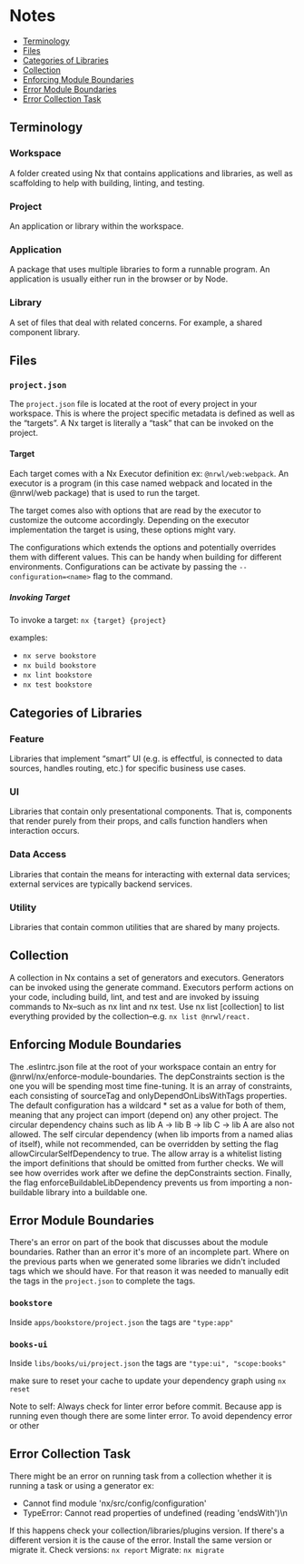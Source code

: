 # Notes

- [Terminology](#terminology)
- [Files](#files)
- [Categories of Libraries](#categories-of-libraries)
- [Collection](#collection)
- [Enforcing Module Boundaries](#enforcing-module-boundaries)
- [Error Module Boundaries](#error-module-boundaries)
- [Error Collection Task](#error-collection-task)

## Terminology

### Workspace

A folder created using Nx that contains applications and libraries, as well
as scaffolding to help with building, linting, and testing.

### Project

An application or library within the workspace.

### Application

A package that uses multiple libraries to form a runnable program. An
application is usually either run in the browser or by Node.

### Library

A set of files that deal with related concerns. For example, a shared component
library.

## Files

### `project.json`

The `project.json` file is located at the root of every project in your
workspace. This is where the project specific metadata is defined as well as the
“targets”. A Nx target is literally a “task” that can be invoked on the project.

#### Target

Each target comes with a Nx Executor definition ex: `@nrwl/web:webpack`. An
executor is a program (in this case named webpack and located in the @nrwl/web
package) that is used to run the target.

The target comes also with options that are read by the executor to customize
the outcome accordingly. Depending on the executor implementation the target is
using, these options might vary.

The configurations which extends the options and potentially overrides them
with different values. This can be handy when building for different
environments. Configurations can be activate by passing the
`--configuration=<name>` flag to the command.

##### Invoking Target

To invoke a target:
`nx {target} {project}`

examples:

- `nx serve bookstore`
- `nx build bookstore`
- `nx lint bookstore`
- `nx test bookstore`

## Categories of Libraries

### Feature

Libraries that implement “smart” UI (e.g. is effectful, is connected to data
sources, handles routing, etc.) for specific business use cases.

### UI

Libraries that contain only presentational components. That is, components that
render purely from their props, and calls function handlers when interaction
occurs.

### Data Access

Libraries that contain the means for interacting with external data services;
external services are typically backend services.

### Utility

Libraries that contain common utilities that are shared by many projects.

## Collection

A collection in Nx contains a set of generators and executors. Generators can be
invoked using the generate command. Executors perform actions on your code,
including build, lint, and test and are invoked by issuing commands to Nx–such
as nx lint and nx test. Use nx list [collection] to list everything provided by
the collection–e.g. `nx list @nrwl/react.`

## Enforcing Module Boundaries

The .eslintrc.json file at the root of your workspace contain an entry for
@nrwl/nx/enforce-module-boundaries. The depConstraints section is the one you
will be spending most time fine-tuning. It is an array of constraints, each
consisting of sourceTag and onlyDependOnLibsWithTags properties. The default
configuration has a wildcard \* set as a value for both of them, meaning that any
project can import (depend on) any other project. The circular dependency chains
such as lib A -> lib B -> lib C -> lib A are also not allowed. The self circular
dependency (when lib imports from a named alias of itself), while not
recommended, can be overridden by setting the flag allowCircularSelfDependency
to true. The allow array is a whitelist listing the import definitions that
should be omitted from further checks. We will see how overrides work after we
define the depConstraints section. Finally, the flag
enforceBuildableLibDependency prevents us from importing a non-buildable library
into a buildable one.

## Error Module Boundaries

There's an error on part of the book that discusses about the module boundaries.
Rather than an error it's more of an incomplete part. Where on the previous
parts when we generated some libraries we didn't included tags which we should
have. For that reason it was needed to manually edit the tags in the
`project.json` to complete the tags.

### `bookstore`

Inside `apps/bookstore/project.json` the tags are `"type:app"`

### `books-ui`

Inside `libs/books/ui/project.json` the tags are `"type:ui", "scope:books"`

make sure to reset your cache to update your dependency graph using `nx reset`

Note to self: Always check for linter error before commit. Because app is
running even though there are some linter error. To avoid dependency error or
other

## Error Collection Task

There might be an error on running task from a collection whether it is running
a task or using a generator ex:
- Cannot find module 'nx/src/config/configuration'
- TypeError: Cannot read properties of undefined (reading 'endsWith')\n

If this happens check your collection/libraries/plugins version. If there's a
different version it is the cause of the error. Install the same version or
migrate it.
Check versions: `nx report`
Migrate: `nx migrate`
